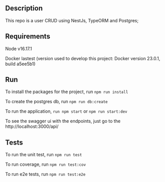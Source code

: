 ## Description
This repo is a user CRUD using NestJs, TypeORM and Postgres;

## Requirements
Node v16.17.1

Docker lastest (version used to develop this project: Docker version 23.0.1, build a5ee5b1)

## Run
To install the packages for the project, run ``` npm run install ```

To create the postgres db, run ``` npm run db:create ```

To run the application, ``` run npm start ``` or ``` npm run start:dev ```

To see the swagger ui with the endpoints, just go to the http://localhost:3000/api/

## Tests
To run the unit test, run ``` npm run test ```

To run coverage, run ``` npm run test:cov ```

To run e2e tests, run ``` npm run test:e2e ```
